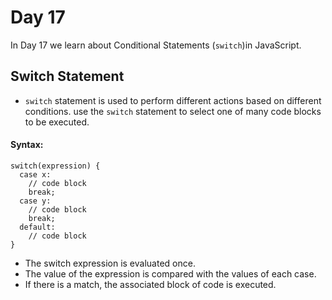 # Day 17
In Day 17 we learn about Conditional Statements (```switch```)in JavaScript.

## Switch Statement
- ```switch``` statement is used to perform different actions based on different conditions. use the ```switch``` statement to select one of many code blocks to be executed.

#### Syntax:
```
switch(expression) {
  case x:
    // code block
    break;
  case y:
    // code block
    break;
  default:
    // code block
}
```
* The switch expression is evaluated once.
* The value of the expression is compared with the values of each case.
* If there is a match, the associated block of code is executed.
